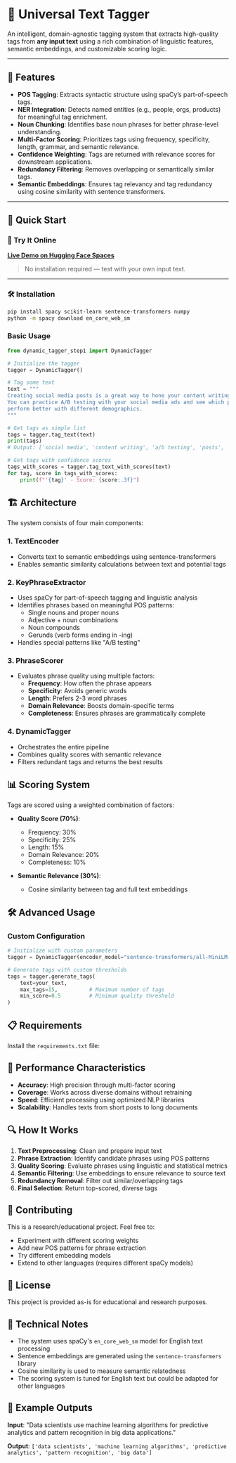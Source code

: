 # 🔖 Universal Text Tagger

An intelligent, domain-agnostic tagging system that extracts high-quality tags from **any input text** using a rich combination of linguistic features, semantic embeddings, and customizable scoring logic.

---

## 🌟 Features

- **POS Tagging**: Extracts syntactic structure using spaCy’s part-of-speech tags.
- **NER Integration**: Detects named entities (e.g., people, orgs, products) for meaningful tag enrichment.
- **Noun Chunking**: Identifies base noun phrases for better phrase-level understanding.
- **Multi-Factor Scoring**: Prioritizes tags using frequency, specificity, length, grammar, and semantic relevance.
- **Confidence Weighting**: Tags are returned with relevance scores for downstream applications.
- **Redundancy Filtering**: Removes overlapping or semantically similar tags.
- **Semantic Embeddings**: Ensures tag relevancy and tag redundancy using cosine similarity with sentence transformers.

---

## 🚀 Quick Start

### 🤗 Try It Online

**[Live Demo on Hugging Face Spaces](https://huggingface.co/spaces/ac2607/content-tagger)**  
> No installation required — test with your own input text.

---

### 🛠 Installation

```bash
pip install spacy scikit-learn sentence-transformers numpy
python -m spacy download en_core_web_sm
```

### Basic Usage

```python
from dynamic_tagger_step1 import DynamicTagger

# Initialize the tagger
tagger = DynamicTagger()

# Tag some text
text = """
Creating social media posts is a great way to hone your content writing skills. 
You can practice A/B testing with your social media ads and see which posts 
perform better with different demographics.
"""

# Get tags as simple list
tags = tagger.tag_text(text)
print(tags)
# Output: ['social media', 'content writing', 'a/b testing', 'posts', 'demographics']

# Get tags with confidence scores
tags_with_scores = tagger.tag_text_with_scores(text)
for tag, score in tags_with_scores:
    print(f"'{tag}' - Score: {score:.3f}")
```

## 🏗️ Architecture

The system consists of four main components:

### 1. TextEncoder
- Converts text to semantic embeddings using sentence-transformers
- Enables semantic similarity calculations between text and potential tags

### 2. KeyPhraseExtractor
- Uses spaCy for part-of-speech tagging and linguistic analysis
- Identifies phrases based on meaningful POS patterns:
  - Single nouns and proper nouns
  - Adjective + noun combinations
  - Noun compounds
  - Gerunds (verb forms ending in -ing)
- Handles special patterns like "A/B testing"

### 3. PhraseScorer
- Evaluates phrase quality using multiple factors:
  - **Frequency**: How often the phrase appears
  - **Specificity**: Avoids generic words
  - **Length**: Prefers 2-3 word phrases
  - **Domain Relevance**: Boosts domain-specific terms
  - **Completeness**: Ensures phrases are grammatically complete

### 4. DynamicTagger
- Orchestrates the entire pipeline
- Combines quality scores with semantic relevance
- Filters redundant tags and returns the best results

## 📊 Scoring System

Tags are scored using a weighted combination of factors:

- **Quality Score (70%)**:
  - Frequency: 30%
  - Specificity: 25%
  - Length: 15%
  - Domain Relevance: 20%
  - Completeness: 10%

- **Semantic Relevance (30%)**:
  - Cosine similarity between tag and full text embeddings

## 🛠️ Advanced Usage

### Custom Configuration

```python
# Initialize with custom parameters
tagger = DynamicTagger(encoder_model="sentence-transformers/all-MiniLM-L6-v2")

# Generate tags with custom thresholds
tags = tagger.generate_tags(
    text=your_text,
    max_tags=15,          # Maximum number of tags
    min_score=0.5         # Minimum quality threshold
)
```

## 📋 Requirements

Install the `requirements.txt` file:


## 🎯 Performance Characteristics

- **Accuracy**: High precision through multi-factor scoring
- **Coverage**: Works across diverse domains without retraining
- **Speed**: Efficient processing using optimized NLP libraries
- **Scalability**: Handles texts from short posts to long documents

## 🔍 How It Works

1. **Text Preprocessing**: Clean and prepare input text
2. **Phrase Extraction**: Identify candidate phrases using POS patterns
3. **Quality Scoring**: Evaluate phrases using linguistic and statistical metrics
4. **Semantic Filtering**: Use embeddings to ensure relevance to source text
5. **Redundancy Removal**: Filter out similar/overlapping tags
6. **Final Selection**: Return top-scored, diverse tags

## 🤝 Contributing

This is a research/educational project. Feel free to:
- Experiment with different scoring weights
- Add new POS patterns for phrase extraction
- Try different embedding models
- Extend to other languages (requires different spaCy models)

## 📄 License

This project is provided as-is for educational and research purposes.

## 🔬 Technical Notes

- The system uses spaCy's `en_core_web_sm` model for English text processing
- Sentence embeddings are generated using the `sentence-transformers` library
- Cosine similarity is used to measure semantic relatedness
- The scoring system is tuned for English text but could be adapted for other languages

## 🎉 Example Outputs

**Input**: "Data scientists use machine learning algorithms for predictive analytics and pattern recognition in big data applications."

**Output**: `['data scientists', 'machine learning algorithms', 'predictive analytics', 'pattern recognition', 'big data']`
